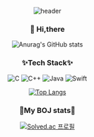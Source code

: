 <div align=center>

![header](https://capsule-render.vercel.app/api?type=waving&color=gradient&height=300&section=header&text=H-Sen&fontSize=90&fontColor=black)

### 👋 Hi,there 

![Anurag's GitHub stats](https://github-readme-stats.vercel.app/api?username=Hong-sen&show_icons=true&theme=radical&count_private=true)

### ✨Tech Stack✨
![C](https://img.shields.io/badge/c-%2300599C.svg?style=for-the-badge&logo=c&logoColor=white) ![C++](https://img.shields.io/badge/c++-%2300599C.svg?style=for-the-badge&logo=c%2B%2B&logoColor=white)        ![Java](https://img.shields.io/badge/java-%23ED8B00.svg?style=for-the-badge&logo=java&logoColor=white) ![Swift](https://img.shields.io/badge/swift-F54A2A?style=for-the-badge&logo=swift&logoColor=white)   

[![Top Langs](https://github-readme-stats.vercel.app/api/top-langs/?username=Hong-sen&layout=compact)](https://github.com/anuraghazra/github-readme-stats)

### 🔅My BOJ stats🔅

[![Solved.ac 프로필](http://mazassumnida.wtf/api/v2/generate_badge?boj=heboja99)](https://solved.ac/heboja99)

</div>
